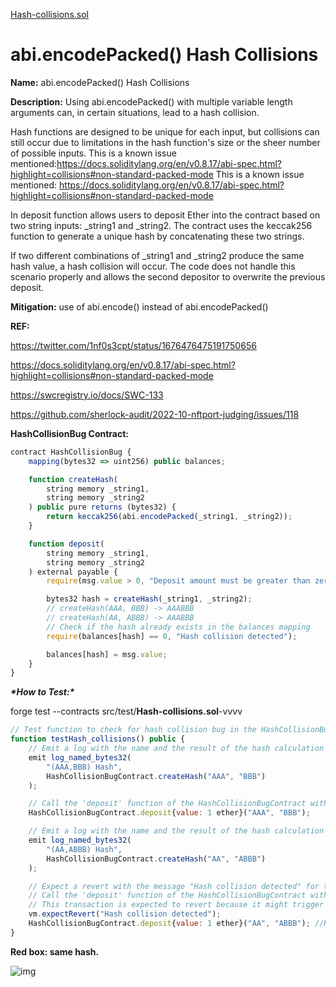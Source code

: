 [Hash-collisions.sol](https://github.com/SunWeb3Sec/DeFiVulnLabs/blob/main/src/test/Hash-collisions.sol)

# abi.encodePacked() Hash Collisions

**Name:** abi.encodePacked() Hash Collisions

**Description:** Using abi.encodePacked() with multiple variable length arguments can, in certain situations, lead to a hash collision.

Hash functions are designed to be unique for each input, but collisions can still occur due to limitations in the hash function's size or the sheer number of possible inputs. This is a known issue mentioned:https://docs.soliditylang.org/en/v0.8.17/abi-spec.html?highlight=collisions#non-standard-packed-mode This is a known issue mentioned: https://docs.soliditylang.org/en/v0.8.17/abi-spec.html?highlight=collisions#non-standard-packed-mode

In deposit function allows users to deposit Ether into the contract based on two string inputs: _string1 and _string2. The contract uses the keccak256 function to generate a unique hash by concatenating these two strings.

If two different combinations of _string1 and _string2 produce the same hash value, a hash collision will occur. The code does not handle this scenario properly and allows the second depositor to overwrite the previous deposit.

**Mitigation:** use of abi.encode() instead of abi.encodePacked()

**REF:**

https://twitter.com/1nf0s3cpt/status/1676476475191750656

https://docs.soliditylang.org/en/v0.8.17/abi-spec.html?highlight=collisions#non-standard-packed-mode

https://swcregistry.io/docs/SWC-133

https://github.com/sherlock-audit/2022-10-nftport-judging/issues/118

**HashCollisionBug Contract:**

```jsx
contract HashCollisionBug {
    mapping(bytes32 => uint256) public balances;

    function createHash(
        string memory _string1,
        string memory _string2
    ) public pure returns (bytes32) {
        return keccak256(abi.encodePacked(_string1, _string2));
    }

    function deposit(
        string memory _string1,
        string memory _string2
    ) external payable {
        require(msg.value > 0, "Deposit amount must be greater than zero");

        bytes32 hash = createHash(_string1, _string2);
        // createHash(AAA, BBB) -> AAABBB
        // createHash(AA, ABBB) -> AAABBB
        // Check if the hash already exists in the balances mapping
        require(balances[hash] == 0, "Hash collision detected");

        balances[hash] = msg.value;
    }
}
```

***\*How to Test:\****

forge test --contracts src/test/**Hash-collisions.sol**-vvvv

```jsx
// Test function to check for hash collision bug in the HashCollisionBugContract.
function testHash_collisions() public {
    // Emit a log with the name and the result of the hash calculation for inputs "AAA" and "BBB".
    emit log_named_bytes32(
        "(AAA,BBB) Hash",
        HashCollisionBugContract.createHash("AAA", "BBB")
    );

    // Call the 'deposit' function of the HashCollisionBugContract with value 1 ether and inputs "AAA" and "BBB".
    HashCollisionBugContract.deposit{value: 1 ether}("AAA", "BBB");

    // Emit a log with the name and the result of the hash calculation for inputs "AA" and "ABBB".
    emit log_named_bytes32(
        "(AA,ABBB) Hash",
        HashCollisionBugContract.createHash("AA", "ABBB")
    );

    // Expect a revert with the message "Hash collision detected" for the following transaction.
    // Call the 'deposit' function of the HashCollisionBugContract with value 1 ether and inputs "AA" and "ABBB".
    // This transaction is expected to revert because it might trigger a hash collision bug.
    vm.expectRevert("Hash collision detected");
    HashCollisionBugContract.deposit{value: 1 ether}("AA", "ABBB"); //Hash collision detected
}
```

**Red box: same hash.**

![img](https://web3sec.notion.site/image/https%3A%2F%2Fs3-us-west-2.amazonaws.com%2Fsecure.notion-static.com%2Fe334209d-2420-4a6d-a363-22cbb2d81756%2FUntitled.png?table=block&id=6e6f8553-0929-4f95-ad76-51f2f50ef00f&spaceId=369b5001-5511-4fe6-a099-48af1d841f20&width=2000&userId=&cache=v2)
